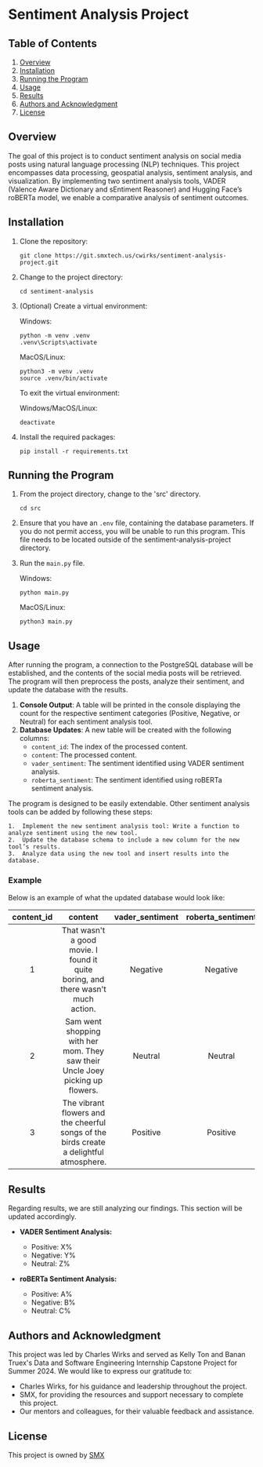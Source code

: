 # Sentiment Analysis Project

## Table of Contents
1. [Overview](#overview)
2. [Installation](#installation)
3. [Running the Program](#running-the-program)
4. [Usage](#usage)
5. [Results](#results)
6. [Authors and Acknowledgment](#authors-and-acknowledgment)
7. [License](#license)

## Overview

The goal of this project is to conduct sentiment analysis on social media posts using natural language processing (NLP) techniques. This project encompasses data processing, geospatial analysis, sentiment analysis, and visualization. By implementing two sentiment analysis tools, VADER (Valence Aware Dictionary and sEntiment Reasoner) and Hugging Face’s roBERTa model, we enable a comparative analysis of sentiment outcomes.

## Installation

1. Clone the repository:
   ```
   git clone https://git.smxtech.us/cwirks/sentiment-analysis-project.git
   ```

2. Change to the project directory:
   ```
   cd sentiment-analysis
   ```

3. (Optional) Create a virtual environment:

   Windows:
   ```
   python -m venv .venv
   .venv\Scripts\activate
   ```

   MacOS/Linux:
   ```
   python3 -m venv .venv
   source .venv/bin/activate
   ```

   To exit the virtual environment:
   
   Windows/MacOS/Linux:
   ```
   deactivate
   ```

4. Install the required packages:
   ```
   pip install -r requirements.txt
   ```

## Running the Program

1. From the project directory, change to the 'src' directory.
   ```
   cd src
   ```

2. Ensure that you have an `.env` file, containing the database parameters. If you do not permit access, you will be unable to run this program. This file needs to be located outside of the sentiment-analysis-project directory.

3. Run the `main.py` file.

   Windows:
   ```
   python main.py
   ```

   MacOS/Linux:
   ```
   python3 main.py
   ```

## Usage

After running the program, a connection to the PostgreSQL database will be established, and the contents of the social media posts will be retrieved. The program will then preprocess the posts, analyze their sentiment, and update the database with the results.

1. **Console Output**: A table will be printed in the console displaying the count for the respective sentiment categories (Positive, Negative, or Neutral) for each sentiment analysis tool.
2. **Database Updates**: A new table will be created with the following columns:
   - `content_id`: The index of the processed content.
   - `content`: The processed content.
   - `vader_sentiment`: The sentiment identified using VADER sentiment analysis.
   - `roberta_sentiment`: The sentiment identified using roBERTa sentiment analysis.

The program is designed to be easily extendable. Other sentiment analysis tools can be added by following these steps:

	1.	Implement the new sentiment analysis tool: Write a function to analyze sentiment using the new tool.
	2.	Update the database schema to include a new column for the new tool’s results.
	3.	Analyze data using the new tool and insert results into the database.

### Example

Below is an example of what the updated database would look like:

| content_id | content                                                                                 |  vader_sentiment  | roberta_sentiment |
|:----------:|:---------------------------------------------------------------------------------------:|:-----------------:|:-----------------:|
| 1          | That wasn't a good movie. I found it quite boring, and there wasn't much action.        |      Negative     |      Negative     |
| 2          | Sam went shopping with her mom. They saw their Uncle Joey picking up flowers.           |      Neutral      |      Neutral      |
| 3          | The vibrant flowers and the cheerful songs of the birds create a delightful atmosphere. |      Positive     |      Positive     |

## Results

Regarding results, we are still analyzing our findings. This section will be updated accordingly.

- **VADER Sentiment Analysis:**
  - Positive: X%
  - Negative: Y%
  - Neutral: Z%

- **roBERTa Sentiment Analysis:**
  - Positive: A%
  - Negative: B%
  - Neutral: C%

## Authors and Acknowledgment

This project was led by Charles Wirks and served as Kelly Ton and Banan Truex's Data and Software Engineering Internship Capstone Project for Summer 2024. We would like to express our gratitude to:

  - Charles Wirks, for his guidance and leadership throughout the project.
  - SMX, for providing the resources and support necessary to complete this project.
  - Our mentors and colleagues, for their valuable feedback and assistance.

## License

This project is owned by [SMX](https://www.smxtech.com/)